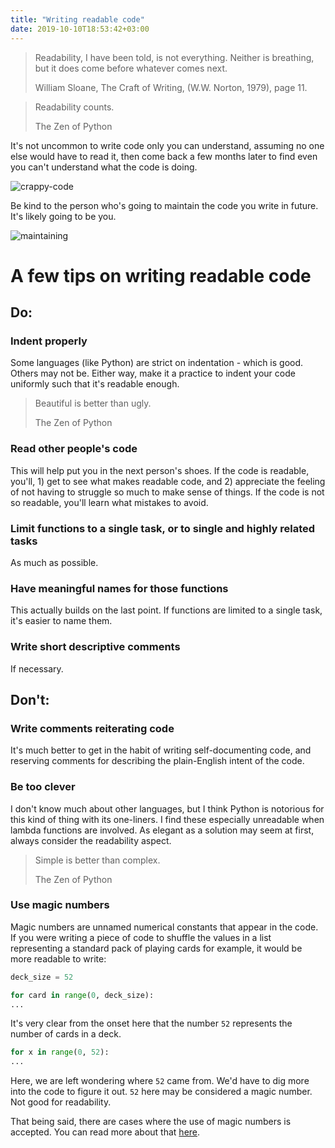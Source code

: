 ```yaml
---
title: "Writing readable code"
date: 2019-10-10T18:53:42+03:00
---
```


> Readability, I have been told, is not everything. Neither is breathing, but it does come before whatever comes next. <footer>William Sloane, The Craft of Writing, (W.W. Norton, 1979), page 11.</footer>

<span></span>

> Readability counts. <footer>The Zen of Python</footer>

It's not uncommon to write code only you can understand, assuming no one else would have to read it, then come back a few months later to find even you can't understand what the code is doing.

![crappy-code](../images/who-wrote-this-crap-code.png)

Be kind to the person who's going to maintain the code you write in future. It's likely going to be you.

![maintaining](../images/maintain.jpg)

# A few tips on writing readable code

## Do:

### Indent properly

Some languages (like Python) are strict on indentation - which is good. Others may not be. Either way, make it a practice to indent your code uniformly such that it's readable enough.

> Beautiful is better than ugly. <footer>The Zen of Python</footer>

### Read other people's code

This will help put you in the next person's shoes. If the code is readable, you'll, 1) get to see what makes readable code, and 2) appreciate the feeling of not having to struggle so much to make sense of things. If the code is not so readable, you'll learn what mistakes to avoid.

### Limit functions to a single task, or to single and highly related tasks

As much as possible.

### Have meaningful names for those functions

This actually builds on the last point. If functions are limited to a single task, it's easier to name them.

### Write short descriptive comments

If necessary.

## Don't:

### Write comments reiterating code

It's much better to get in the habit of writing self-documenting code, and reserving comments for describing the plain-English intent of the code.

### Be too clever

I don't know much about other languages, but I think Python is notorious for this kind of thing with its one-liners. I find these especially unreadable when lambda functions are involved. As elegant as a solution may seem at first, always consider the readability aspect.

> Simple is better than complex. <footer>The Zen of Python</footer>

### Use magic numbers

Magic numbers are unnamed numerical constants that appear in the code. If you were writing a piece of code to shuffle the values in a list representing a standard pack of playing cards for example, it would be more readable to write:

```py
deck_size = 52

for card in range(0, deck_size):
...
```

It's very clear from the onset here that the number `52` represents the number of cards in a deck.

```py
for x in range(0, 52):
...
```

Here, we are left wondering where `52` came from. We'd have to dig more into the code to figure it out. `52` here may be considered a magic number. Not good for readability.

That being said, there are cases where the use of magic numbers is accepted. You can read more about that <a href="https://en.wikipedia.org/wiki/Magic_number_(programming)#Accepted_limited_use_of_magic_numbers" target="_blank">here</a>.
